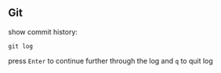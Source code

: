 ## Git

show commit history:
```
git log
```

press `Enter` to continue further through the log and `q` to quit log
